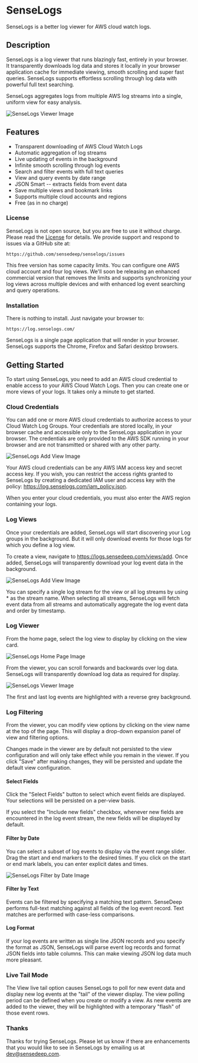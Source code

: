 SenseLogs
===

SenseLogs is a better log viewer for AWS cloud watch logs.

## Description

SenseLogs is a log viewer that runs blazingly fast, entirely in your browser. It transparently downloads log data and stores it locally in your browser application cache for immediate viewing, smooth scrolling and super fast queries. SenseLogs supports effortless scrolling through log data with powerful full text searching.

SenseLogs aggregates logs from multiple AWS log streams into a single, uniform view for easy analysis.

![SenseLogs Viewer Image](https://raw.githubusercontent.com/sensedeep/senselogs/master/images/viewer.png)

## Features

- Transparent downloading of AWS Cloud Watch Logs
- Automatic aggregation of log streams
- Live updating of events in the background
- Infinite smooth scrolling through log events
- Search and filter events with full text queries
- View and query events by date range
- JSON Smart -- extracts fields from event data
- Save multiple views and bookmark links
- Supports multiple cloud accounts and regions
- Free (as in no charge)

### License

SenseLogs is not open source, but you are free to use it without charge. Please read the [License](LICENSE.md) for details. We provide support and respond to issues via a GitHub site at:

    https://github.com/sensedeep/senselogs/issues

This free version has some capacity limits. You can configure one AWS cloud account and four log views.  We'll soon be releasing an enhanced commercial version that removes the limits and supports synchronizing your log views across multiple devices and with enhanced log event searching and query operations.

### Installation

There is nothing to install. Just navigate your browser to:

    https://log.senselogs.com/

SenseLogs is a single page application that will render in your browser. SenseLogs supports the Chrome, Firefox and Safari desktop browsers. 

## Getting Started

To start using SenseLogs, you need to add an AWS cloud credential to enable access to your AWS Cloud Watch Logs. Then you can create one or more views of your logs. It takes only a minute to get started.

### Cloud Credentials

You can add one or more AWS cloud credentials to authorize access to your Cloud Watch Log Groups. Your credentials are stored locally, in your browser cache and accessible only to the SenseLogs application in your browser. The credentials are only provided to the AWS SDK running in your browser and are not transmitted or shared with any other party.

![SenseLogs Add View Image](https://raw.githubusercontent.com/sensedeep/senselogs/master/images/cloud-add.png)

Your AWS cloud credentials can be any AWS IAM access key and secret access key. If you wish, you can restrict the access rights granted to SenseLogs by creating a dedicated IAM user and access key with the policy: https://log.senselogs.com/iam_policy.json.

When you enter your cloud credentials, you must also enter the AWS region containing your logs.

### Log Views

Once your credentials are added, SenseLogs will start discovering your Log groups in the background. But it will only download events for those logs for which you define a log view.

To create a view, navigate to https://logs.sensedeep.com/views/add. Once added, SenseLogs will transparently download your log event data in the background.

![SenseLogs Add View Image](https://raw.githubusercontent.com/sensedeep/senselogs/master/images/view-add.png)

You can specify a single log stream for the view or all log streams by using * as the stream name. When selecting all streams, SenseLogs will fetch event data from all streams and automatically aggregate the log event data and order by timestamp.

### Log Viewer

From the home page, select the log view to display by clicking on the view card.

![SenseLogs Home Page Image](https://raw.githubusercontent.com/sensedeep/senselogs/master/images/home.png)

From the viewer, you can scroll forwards and backwards over log data. SenseLogs will transparently download log data as required for display.

![SenseLogs Viewer Image](https://raw.githubusercontent.com/sensedeep/senselogs/master/images/viewer.png)

The first and last log events are highlighted with a reverse grey background.

### Log Filtering

From the viewer, you can modify view options by clicking on the view name at the top of the page. This will display a drop-down expansion panel of view and filtering options.

Changes made in the viewer are by default not persisted to the view configuration and will only take effect while you remain in the viewer. If you click "Save" after making changes, they will be persisted and update the default view configuration.

#### Select Fields

Click the "Select Fields" button to select which event fields are displayed. Your selections will be persisted on a per-view basis.

If you select the "Include new fields" checkbox, whenever new fields are encountered in the log event stream, the new fields will be displayed by default.

#### Filter by Date

You can select a subset of log events to display via the event range slider. Drag the start and end markers to the desired times. If you click on the start or end mark labels, you can enter explicit dates and times.

![SenseLogs Filter by Date Image](https://raw.githubusercontent.com/sensedeep/senselogs/master/images/viewer-filtering.png)

#### Filter by Text

Events can be filtered by specifying a matching text pattern. SenseDeep performs full-text matching against all fields of the log event record. Text matches are performed with case-less comparisons.

#### Log Format

If your log events are written as single line JSON records and you specify the format as JSON, SenseLogs will parse event log records and format JSON fields into table columns. This can make viewing JSON log data much more pleasant.

### Live Tail Mode

The View live tail option causes SenseLogs to poll for new event data and display new log events at the "tail" of the viewer display. The view polling period can be defined when you create or modify a view. As new events are added to the viewer, they will be highlighted with a temporary "flash" of those event rows.

### Thanks

Thanks for trying SenseLogs. Please let us know if there are enhancements that you would like to see in SenseLogs by emailing us at dev@sensedeep.com.
